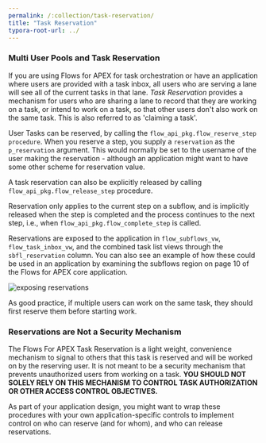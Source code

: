 ```yaml
---
permalink: /:collection/task-reservation/
title: "Task Reservation"
typora-root-url: ../
---
```

### Multi User Pools and Task Reservation

If you are using Flows for APEX for task orchestration or have an application where users are provided with a task inbox, all users who are serving a lane will see all of the current tasks in that lane.
*Task Reservation* provides a mechanism for users who are sharing a lane to record that they are working on a task, or intend to work on a task, so that other users don't also work on the same task. This is also referred to as 'claiming a task'.

User Tasks can be reserved, by calling the `flow_api_pkg.flow_reserve_step procedure`.
When you reserve a step, you supply a `reservation` as the `p_reservation` argument.
This would normally be set to the username of the user making the reservation - although an application might want to have some other scheme for reservation value.

A task reservation can also be explicitly released by calling `flow_api_pkg.flow_release_step` procedure.

Reservation only applies to the current step on a subflow, and is implicitly released when the step is completed and the process continues to the next step, i.e., when `flow_api_pkg.flow_complete_step` is called.

Reservations are exposed to the application in `flow_subflows_vw`, `flow_task_inbox_vw`, and the combined task list views through the `sbfl_reservation` column.
You can also see an example of how these could be used in an application by examining the subflows region on page 10 of the Flows for APEX core application.

![exposing reservations](/assets/images/reservationsUI.png "Exposing the Reservations in the application")

As good practice, if multiple users can work on the same task, they should first reserve them before starting work.

### Reservations are Not a Security Mechanism

The Flows For APEX Task Reservation is a light weight, convenience mechanism to signal to others that this task is reserved and will be worked on by the reserving user.
It is not meant to be a security mechanism that prevents unauthorized users from working on a task.
**YOU SHOULD NOT SOLELY RELY ON THIS MECHANISM TO CONTROL TASK AUTHORIZATION OR OTHER ACCESS CONTROL OBJECTIVES.**

As part of your application design, you might want to wrap these procedures with your own application-specific controls to implement control on who can reserve (and for whom), and who can release reservations.
